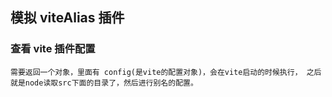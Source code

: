 ## 模拟 viteAlias 插件

### 查看 vite 插件配置

`需要返回一个对象，里面有 config(是vite的配置对象)，会在vite启动的时候执行， 之后就是node读取src下面的目录了，然后进行别名的配置。`

